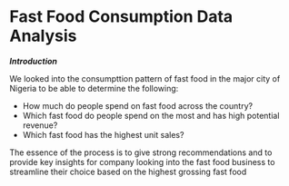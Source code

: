 # **Fast Food Consumption Data Analysis**

***Introduction***

We looked into the consumpttion pattern of fast food in the major city of Nigeria to be able to determine the following:

*   How much do people spend on fast food across the country?
*   Which fast food do people spend on the most and has high potential revenue?
*   Which fast food has the highest unit sales?

The essence of the process is to give strong recommendations and to provide key insights for company looking into the fast food business to streamline their choice based on the highest grossing fast food

